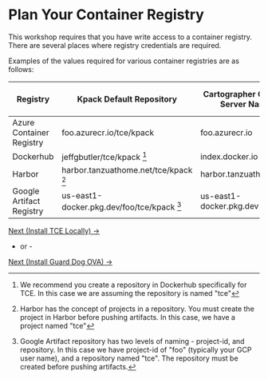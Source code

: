 # Plan Your Container Registry

This workshop requires that you have write access to a container registry. There are several places where registry credentials
are required.

Examples of the values required for various container registries are as follows:

| Registry                 | Kpack Default Repository                   | Cartographer Catalog Server Name | Cartographer Catalog Repository |
|--------------------------|--------------------------------------------|----------------------------------|---------------------------------|
| Azure Container Registry | foo.azurecr.io/tce/kpack                   | foo.azurecr.io                   | tce                             |
| Dockerhub                | jeffgbutler/tce/kpack [^1]                 | index.docker.io                  | jeffgbutler/tce                 |
| Harbor                   | harbor.tanzuathome.net/tce/kpack [^2]      | harbor.tanzuathome.net           | tce                             |
| Google Artifact Registry | us-east1-docker.pkg.dev/foo/tce/kpack [^3] | us-east1-docker.pkg.dev          | foo/tce                         |

[Next (Install TCE Locally) -&gt;](LocalToolInstall.md)

- or -

[Next (Install Guard Dog OVA) -&gt;](InstallGuardDogOVA.md)

[^1]: We recommend you create a repository in Dockerhub specifically for TCE. In this case we are assuming the repository
      is named "tce"

[^2]: Harbor has the concept of projects in a repository. You must create the project in Harbor before pushing artifacts.
      In this case, we have a project named "tce"

[^3]: Google Artifact repository has two levels of naming - project-id, and repository. In this case we have project-id
      of "foo" (typically your GCP user name), and a repository named "tce". The repository must be created before pushing
      artifacts.
